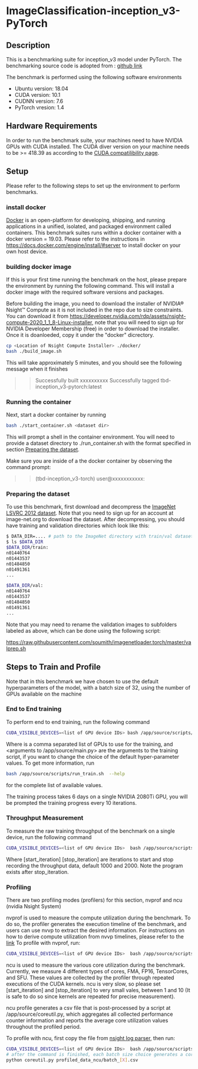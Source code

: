 # ImageClassification-inception_v3-PyTorch
## Description
This is a benchmarking suite for inception_v3 model under PyTorch.
The benchmarking source code is adopted from : [github link](https://github.com/pytorch/examples/tree/master/imagenet)


The benchmark is performed using the following software environments
* Ubuntu version: 18.04
* CUDA version:   10.1
* CUDNN version:  7.6
* PyTorch vresion: 1.4

## Hardware Requirements

In order to run the benchmark suite, your machines need to have NVIDIA GPUs with CUDA installed. The CUDA diver version on your machine needs to be >= 418.39 as according to the  [CUDA compatilibility page](https://docs.nvidia.com/deploy/cuda-compatibility/index.html#binary-compatibility).

## Setup
Please refer to the following steps to set up the environment to perform benchmarks.

### install docker
[Docker](https://docs.docker.com/get-started/overview/) is an open-platform for developing, shipping, and running applications in a unified, isolated, and packaged environment called containers. This benchmark suites runs within a docker container with a docker version = 19.03. Please refer to the instructions in https://docs.docker.com/engine/install/#server to install docker on your own host device.

### building docker image
If this is your first time running the benchmark on the host, please prepare the environment by running the following command. This will install a docker image with the required software versions and packages.

Before building the image, you need to download the installer of NVIDIA® Nsight™ Compute as it is not included in the repo due to size constraints. You can download it from https://developer.nvidia.com/rdp/assets/nsight-compute-2020_1_1_8-Linux-installer, note that you will need to sign up for NVIDIA Developer Membership (free) in order to download the installer. Once it is doanloeded, copy it under the "docker" dicrectory.

```sh
cp <Location of Nsight Compute Installer> ./docker/
bash ./build_image.sh
```
This will take approximately 5 minutes, and you should see the following message when it finishes
>>Successfully built xxxxxxxxxx
>>Successfully tagged tbd-inception_v3-pytorch:latest

### Running the container
Next, start a docker container by running
```sh
bash ./start_container.sh <dataset dir>
```
This will prompt a shell in the container environment. You will need to provide a dataset directory to ./run_container.sh with the format specified in section [Preparing the dataset](###preparing-the-dataset).

Make sure you are inside of a the docker container by observing the command prompt:
>>(tbd-inception_v3-torch) user@xxxxxxxxxxx:

### Preparing the dataset
To use this benchmark, first download and decompress the [ImageNet LSVRC 2012 dataset](http://image-net.org/challenges/LSVRC/2012/). Note that you need to sign up for an account at image-net.org to download the dataset.
After decompressing, you should have training and validation directories which look like this:
``` bash
$ DATA_DIR=.... # path to the ImageNet directory with train/val datasets
$ ls $DATA_DIR
$DATA_DIR/train:
n01440764
n01443537
n01484850
n01491361
...

$DATA_DIR/val:
n01440764
n01443537
n01484850
n01491361
...
```
Note that you may need to rename the validation images to subfolders labeled as above, which can be done using the
following script:

https://raw.githubusercontent.com/soumith/imagenetloader.torch/master/valprep.sh


## Steps to Train and Profile
Note that in this benchmark we have chosen to use the default hyperparameters of the model, with a batch size of 32, using the number of GPUs available on the machine

### End to End training

To perform end to end training, run the following command

```bash
CUDA_VISIBLE_DEVICES=<list of GPU device IDs> bash /app/source/scripts/run_train.sh  <arguments to /app/source/main.py>
```

Where <list of GPU device IDs> is a comma separated list of GPUs to use for the training, and  <arguments to /app/source/main.py> are the arguments to the training script, if you want to change the choice of the default hyper-parameter values.
To get more information, run
```bash
bash /app/source/scripts/run_train.sh  --help
```
for the complete list of available values.

The training process takes 6 days on a single NVIDIA 2080Ti GPU, you will be prompted the training progress every 10 iterations.


### Throughput Measurement
To measure the raw training throughput of the benchmark on a single device, run the following command
```bash
CUDA_VISIBLE_DEVICES=<list of GPU device IDs>  bash /app/source/scripts/measure_throughput.sh [start_iteration] [stop_iteration]
```

Where [start_iteration] [stop_iteration] are iterations to start and stop recording the throughput data, default 1000 and 2000. Note the program exists after stop_iteration.


### Profiling
There are two profiling modes (profilers) for this section, nvprof and ncu (nvidia Nsight System)

nvprof is used to measure the compute utilization during the benchmark. To do so, the profiler generates the execution timeline of the benchmark, and users can use nvvp to extract the desired information.
For instructions on how to derive compute utilization from nvvp timelines, please refer to the [link](https://github.com/UofT-EcoSystem/DNN-Training-Suite#visual-profiler)
To profile with nvprof, run:
```bash
CUDA_VISIBLE_DEVICES=<list of GPU device IDs>  bash /app/source/scripts/measure_compute_util.sh nvprof [start_iteration] [stop_iteration]
```

ncu is used to measure the various core utilization during the benchmark. Currently, we measure 4 different types of cores, FMA, FP16, TensorCores, and SFU. These values are collected by the profiler through repeated executions of the CUDA kernels.
ncu is very slow, so please set [start_iteration] and [stop_iteration] to very small vales, between 1 and 10 (It is safe to do so since kernels are repeated for precise measurement).

ncu profile generates a csv file that is post-processed by a script at /app/source/coreutil.py, which aggregates all collected performance counter information and reports the average core utilization values throughout the profiled period.


To profile with ncu, first copy the file from [nsight log parser](/Core-Utilization-Analyzer), then run:
```bash
CUDA_VISIBLE_DEVICES=<list of GPU device IDs>  bash /app/source/scripts/measure_compute_util.sh ncu [start_iteration] [stop_iteration]
# after the command is finished, each batch size choice generates a corresponding csv file, which can be parsed as
python coreutil.py profiled_data_ncu/batch_[X].csv
```

